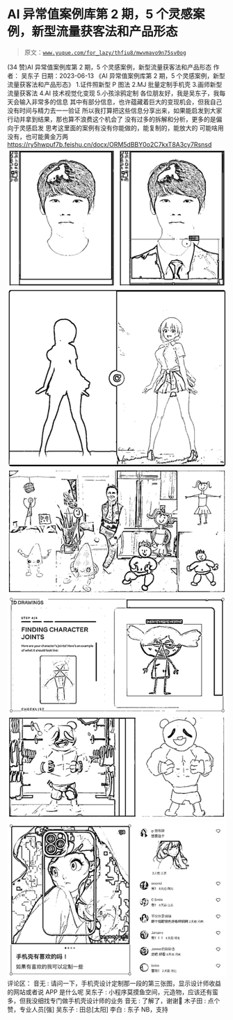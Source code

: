 # AI 异常值案例库第 2 期，5 个灵感案例，新型流量获客法和产品形态

> 原文：[`www.yuque.com/for_lazy/thfiu8/mwvmavo9n75sv0og`](https://www.yuque.com/for_lazy/thfiu8/mwvmavo9n75sv0og)

<ne-h2 id="12b3d1d0" data-lake-id="12b3d1d0"><ne-heading-ext><ne-heading-anchor></ne-heading-anchor><ne-heading-fold></ne-heading-fold></ne-heading-ext><ne-heading-content><ne-text id="ufc5acd81">(34 赞)AI 异常值案例库第 2 期，5 个灵感案例，新型流量获客法和产品形态</ne-text></ne-heading-content></ne-h2> <ne-p id="ubb249c1b" data-lake-id="ubb249c1b"><ne-text id="uc3c7a5f5">作者： 吴东子</ne-text></ne-p> <ne-p id="ue29b1e26" data-lake-id="ue29b1e26"><ne-text id="u9764b144">日期：2023-06-13</ne-text></ne-p> <ne-p id="u417cf76d" data-lake-id="u417cf76d"><ne-text id="u2df3b111">《AI 异常值案例库第 2 期，5 个灵感案例，新型流量获客法和产品形态》</ne-text></ne-p> <ne-p id="u1232b80d" data-lake-id="u1232b80d"><ne-text id="u61728357">1.证件照新型 P 图法</ne-text> <ne-text id="ucec5e3e0">2.MJ 批量定制手机壳</ne-text> <ne-text id="u05d376d8">3.画师新型流量获客法</ne-text> <ne-text id="uda91e57f">4.AI 技术视觉化变现</ne-text> <ne-text id="ud26a8997">5.小孩涂鸦定制</ne-text></ne-p> <ne-p id="u5848402e" data-lake-id="u5848402e"><ne-text id="u31cb9643">各位朋友好，我是吴东子，我每天会输入非常多的信息</ne-text></ne-p> <ne-p id="u263eeaa4" data-lake-id="u263eeaa4"><ne-text id="u12c3f542">其中有部分信息，也许蕴藏着巨大的变现机会，但我自己没有时间与精力去一一验证</ne-text></ne-p> <ne-p id="ucf99b036" data-lake-id="ucf99b036"><ne-text id="u2a9118a8">所以我打算把这些信息分享出来，如果能启发到大家行动并拿到结果，那也算不浪费这个机会了</ne-text></ne-p> <ne-p id="ud944c1ab" data-lake-id="ud944c1ab"><ne-text id="ud5123352">没有过多的拆解和分析，更多的是偏向于灵感启发</ne-text></ne-p> <ne-p id="ub43f1106" data-lake-id="ub43f1106"><ne-text id="ubfaf4772">思考这里面的案例有没有你能做的，能复制的，能放大的</ne-text></ne-p> <ne-p id="u4cd1ce78" data-lake-id="u4cd1ce78"><ne-text id="uadbf9c7a">可能啥用没有，也可能黄金万两</ne-text></ne-p> <ne-p id="udd8569c5" data-lake-id="udd8569c5">[<ne-text id="ue1511524">https://ry5hwpuf7b.feishu.cn/docx/ORM5dBBY0o2C7kxT8A3cy7Rsnsd</ne-text>](https://ry5hwpuf7b.feishu.cn/docx/ORM5dBBY0o2C7kxT8A3cy7Rsnsd)<ne-card data-card-name="image" data-card-type="inline" id="lScX6" data-event-boundary="card">![](img/48348b46c3243ef2a1b3294c6646fc70.png)</ne-card></ne-p> <ne-p id="ue5cc0e7f" data-lake-id="ue5cc0e7f"><ne-card data-card-name="image" data-card-type="inline" id="VscJf" data-event-boundary="card">![](img/0cfc12bb0a0d52f045371b9ba3166c1a.png)</ne-card></ne-p> <ne-p id="u1fd9fd10" data-lake-id="u1fd9fd10"><ne-card data-card-name="image" data-card-type="inline" id="I1wGJ" data-event-boundary="card">![](img/c2136e7808da5e495d165efe6895e56a.png)</ne-card></ne-p> <ne-p id="u3c4c725b" data-lake-id="u3c4c725b"><ne-card data-card-name="image" data-card-type="inline" id="nNULQ" data-event-boundary="card">![](img/5b7fe9c955e21e691a14f058acaca25c.png)</ne-card></ne-p> <ne-p id="u672b1a2e" data-lake-id="u672b1a2e"><ne-card data-card-name="image" data-card-type="inline" id="l2yAK" data-event-boundary="card">![](img/67ee6f182714da1bc548d0c0664a8328.png)</ne-card></ne-p> <ne-p id="u880cada3" data-lake-id="u880cada3"><ne-card data-card-name="image" data-card-type="inline" id="lTrgL" data-event-boundary="card">![](img/9b0dfb76262fc8724b39b92ac11e18a9.png)</ne-card></ne-p> <ne-hole id="uac7f816c" data-lake-id="uac7f816c"><ne-card data-card-name="hr" data-card-type="block" id="ujO84" data-event-boundary="card"><ne-p id="uc69f9c75" data-lake-id="uc69f9c75"><ne-text id="ud83f2dce">评论区：</ne-text></ne-p> <ne-p id="u263c2d97" data-lake-id="u263c2d97"><ne-text id="u82dece04">音无 : 请问一下，手机壳设计定制那一段的第三张图，显示设计师收益的网站或者说 APP 是什么呢</ne-text> <ne-text id="u82cabef7">吴东子 : 小程序莫摸鱼空间，元造物，应该还有蛮多，但我没细找专门做手机壳设计师的业务</ne-text> <ne-text id="u997cc544">音无 : 了解了，谢谢🙏</ne-text> <ne-text id="u59c93346">木子田 : 点个赞，专业人员[强]</ne-text> <ne-text id="u505b40e8">吴东子 : 田总[太阳]</ne-text> <ne-text id="u2162583d">李白 : 东子 NB，支持</ne-text></ne-p></ne-card></ne-hole>